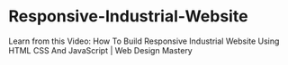 # Responsive-Industrial-Website
Learn from this Video: How To Build Responsive Industrial Website Using HTML CSS And JavaScript | Web Design Mastery

